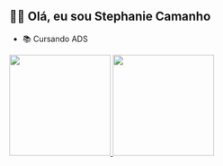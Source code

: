 ## ✌🏻 Olá,  eu sou Stephanie Camanho

 - 📚 Cursando ADS
  
  
<div  align = "centro">
  <a href = "https://github.com/stecamanho">
  <img height = "180em" src = "https://github-readme-stats.vercel.app/api?username=stecamanho&show_icons=true&theme=dracula&include_all_commits=true&count_private=true"/>
  <img height = "180em" src = "https://github-readme-stats.vercel.app/api/top-langs/?username=stecamanho&layout=compact&langs_count=7&theme=dracula"/>
</div>
<div style = "display: inline_block"><br>


